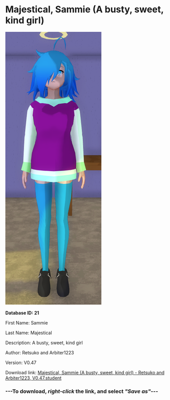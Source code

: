 # Majestical, Sammie (A busty, sweet, kind girl)

<img src="https://raw.githubusercontent.com/Arbiter1223/Daigaku-Gurashi-Custom-Students/master/Students/Files/Majestical%2C%20Sammie%20(A%20busty%2C%20sweet%2C%20kind%20girl).png" title="Majestical, Sammie (A busty, sweet, kind girl) - Retsuko and Arbiter1223, V0.47">

**Database ID: 21**

First Name: Sammie

Last Name: Majestical

Description: A busty, sweet, kind girl

Author: Retsuko and Arbiter1223

Version: V0.47

Download link: <a href="https://raw.githubusercontent.com/Arbiter1223/Daigaku-Gurashi-Custom-Students/master/Students/Files/Majestical%2C%20Sammie%20(A%20busty%2C%20sweet%2C%20kind%20girl)%20-%20Retsuko%20and%20Arbiter1223%2C%20V0.47.student">Majestical, Sammie (A busty, sweet, kind girl) - Retsuko and Arbiter1223, V0.47.student</a>

### ---**To download, _right-click_ the link, and select _"Save as"_**---
